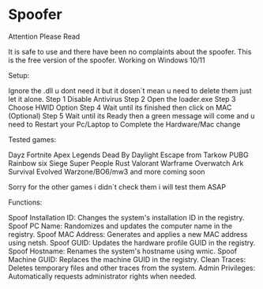 # Spoofer
Attention Please Read

It is safe to use and there have been no complaints about the spoofer. This is the free version of the spoofer.
Working on Windows 10/11

Setup:

Ignore the .dll u dont need it but it dosen´t mean u need to delete them just let it alone.
Step 1 Disable Antivirus
Step 2 Open the loader.exe
Step 3 Choose HWID Option
Step 4 Wait until its finished then click on MAC (Optional)
Step 5 Wait until its Ready then a green message will come and u need to Restart your Pc/Laptop to Complete the Hardware/Mac change

Tested games:

Dayz
Fortnite
Apex Legends
Dead By Daylight
Escape from Tarkow
PUBG
Rainbow six Siege
Super People
Rust
Valorant
Warframe
Overwatch
Ark Survival Evolved
Warzone/BO6/mw3
and more coming soon


Sorry for the other games i didn´t check them i will test them ASAP

Functions:

Spoof Installation ID: Changes the system's installation ID in the registry.
Spoof PC Name: Randomizes and updates the computer name in the registry.
Spoof MAC Address: Generates and applies a new MAC address using netsh.
Spoof GUID: Updates the hardware profile GUID in the registry.
Spoof Hostname: Renames the system's hostname using wmic.
Spoof Machine GUID: Replaces the machine GUID in the registry.
Clean Traces: Deletes temporary files and other traces from the system.
Admin Privileges: Automatically requests administrator rights when needed.
